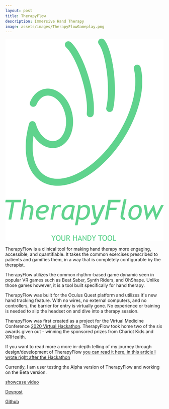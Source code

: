 ```yaml
---
layout: post
title: TherapyFlow
description: Immersive Hand Therapy
image: assets/images/TherapyFlowGameplay.png
---
```



![image](/assets/images/TherapyFlowLogo.png)

TherapyFlow is a clinical tool for making hand therapy more engaging, accessible, and quantifiable. It takes the common exercises prescribed to patients and gamifies them, in a way that is completely configurable by the therapist. 

TherapyFlow utilizes the common rhythm-based game dynamic seen in popular VR games such as Beat Saber, Synth Riders, and OhShape. Unlike those games however, it is a tool built specifically for hand therapy.

TherapyFlow was built for the Oculus Quest platform and utilizes it's new hand tracking feature. With no wires, no external computers, and no controllers, the barrier for entry is virtually gone. No experience or training is needed to slip the headset on and dive into a therapy session.

TherapyFlow was first created as a project for the Virtual Medicine Conference [2020 Virtual Hackathon](https://www.virtualmedicine.health/apply-for-2020-hackathon). TherapyFlow took home two of the six awards given out - winning the sponsored prizes from Chariot Kids and XRHealth.

If you want to read more a more in-depth telling of my journey through design/development of TherapyFlow [you can read it here, in this article I wrote right after the Hackathon](https://link.medium.com/OP9hya11i5)

Currently, I am user testing the Alpha version of TherapyFlow and working on the Beta version. 

[showcase video](https://www.youtube.com/watch?v=AgyqOHEoF6c)

[Devpost](https://devpost.com/software/therapyflow)

[Github](https://github.com/kpchad/PlayTherapy)
